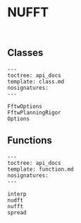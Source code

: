 # NUFFT

```{automodule} tensorflow_nufft.python.ops.nufft_ops
```

```{currentmodule} tensorflow_nufft
```

## Classes

```{autosummary}
---
toctree: api_docs
template: class.md
nosignatures:
---

FftwOptions
FftwPlanningRigor
Options
```

## Functions

```{autosummary}
---
toctree: api_docs
template: function.md
nosignatures:
---

interp
nudft
nufft
spread
```
